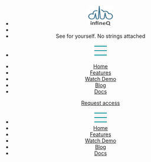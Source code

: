   <nav>
    <header>
      <div class="flex-center main-menu">
      <div class="flex-center">
        <ul class="flex-center logo-head">
          <li>
            <img src="./assets/media/logo-infineq.svg" width="68" height="53" alt="logo">
          </li>
          <li id="separator">
            <span class="vertical-separator"></span>
          </li>
          <li id="logo-headline" class="logo-headline">
            See for yourself. No strings attached
          </li>
        </ul>
      </div>
      <div>
        <ul id="menu-link-small-screen-icon" onclick="OpenNavBar()">
          <li>
            <img src="./assets/media/menu-icon.png" width="34" height="34" alt="menu-icon">
          </li>
        </ul>
      </div>
      <div class="flex-center">
        <ul id="menu-links" class="menu-links">
          <li><a href="#/home">Home</a></li>
          <li><a href="#/features">Features</a></li>
          <li><a href="#/watch-demo">Watch Demo</a></li>
          <li><a href="#/blog">Blog</a></li>
          <li><a href="#">Docs</a></li>
        </ul>
        <ul class="request-access flex-center">
          <a href="https://infineq.com/#request-access" target="_blank" rel="noopener noreferrer">Request access</a>
        </ul>
      </div>
        <div id="menu-link-small-screen" class="flex-center">
          <ul>
            <li onclick="CloseNavBar()">
              <img src="./assets/media/menu-icon.png" width="34" height="34" alt="menu-icon">
            </li>
            <li><a href="#/home">Home</a></li>
            <li><a href="#/features">Features</a></li>
            <li><a href="#/watch-demo">Watch Demo</a></li>
            <li><a href="#/blog">Blog</a></li>
            <li><a href="#">Docs</a></li>
          </ul>
        </div>
      </div>
    </header>
  </nav>